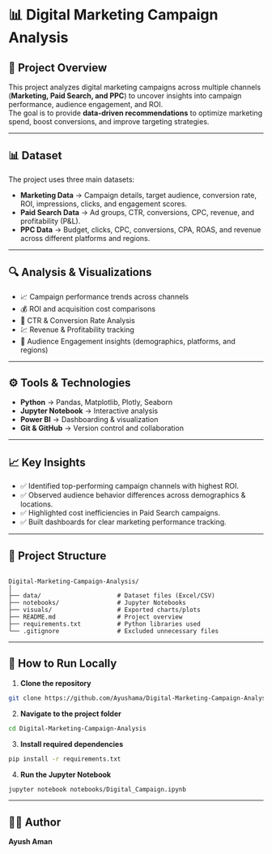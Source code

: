 # 📊 Digital Marketing Campaign Analysis  

## 📌 Project Overview  
This project analyzes digital marketing campaigns across multiple channels (**Marketing, Paid Search, and PPC**) to uncover insights into campaign performance, audience engagement, and ROI.  
The goal is to provide **data-driven recommendations** to optimize marketing spend, boost conversions, and improve targeting strategies.  

---

## 📊 Dataset  
The project uses three main datasets:  

- **Marketing Data** → Campaign details, target audience, conversion rate, ROI, impressions, clicks, and engagement scores.  
- **Paid Search Data** → Ad groups, CTR, conversions, CPC, revenue, and profitability (P&L).  
- **PPC Data** → Budget, clicks, CPC, conversions, CPA, ROAS, and revenue across different platforms and regions.  

---

## 🔍 Analysis & Visualizations  
- 📈 Campaign performance trends across channels  
- 💰 ROI and acquisition cost comparisons  
- 🎯 CTR & Conversion Rate Analysis  
- 💹 Revenue & Profitability tracking  
- 👥 Audience Engagement insights (demographics, platforms, and regions)  

---

## ⚙️ Tools & Technologies  
- **Python** → Pandas, Matplotlib, Plotly, Seaborn  
- **Jupyter Notebook** → Interactive analysis  
- **Power BI** → Dashboarding & visualization  
- **Git & GitHub** → Version control and collaboration  

---

## 📈 Key Insights  
- ✅ Identified top-performing campaign channels with highest ROI.  
- ✅ Observed audience behavior differences across demographics & locations.  
- ✅ Highlighted cost inefficiencies in Paid Search campaigns.  
- ✅ Built dashboards for clear marketing performance tracking.  

---

## 📂 Project Structure  

```

Digital-Marketing-Campaign-Analysis/
│
├── data/                     # Dataset files (Excel/CSV)
├── notebooks/                # Jupyter Notebooks
├── visuals/                  # Exported charts/plots
├── README.md                 # Project overview
├── requirements.txt          # Python libraries used
└── .gitignore                # Excluded unnecessary files

````

---

## 🚀 How to Run Locally  

1. **Clone the repository**  
```bash
git clone https://github.com/Ayushama/Digital-Marketing-Campaign-Analysis.git
````

2. **Navigate to the project folder**

```bash
cd Digital-Marketing-Campaign-Analysis
```

3. **Install required dependencies**

```bash
pip install -r requirements.txt
```

4. **Run the Jupyter Notebook**

```bash
jupyter notebook notebooks/Digital_Campaign.ipynb
```

---

## 👨‍💻 Author

**Ayush Aman**


```

